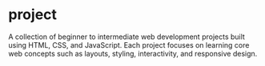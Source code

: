 # project
A collection of beginner to intermediate web development projects built using HTML, CSS, and JavaScript. Each project focuses on learning core web concepts such as layouts, styling, interactivity, and responsive design.
